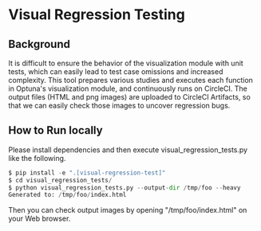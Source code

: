 # Visual Regression Testing

## Background

It is difficult to ensure the behavior of the visualization module with unit tests, which can easily lead to test case omissions and increased complexity.
This tool prepares various studies and executes each function in Optuna's visualization module, and continuously runs on CircleCI.
The output files (HTML and png images) are uploaded to CircleCI Artifacts, so that we can easily check those images to uncover regression bugs.

## How to Run locally

Please install dependencies and then execute visual_regression_tests.py like the following.

```python
$ pip install -e ".[visual-regression-test]"
$ cd visual_regression_tests/
$ python visual_regression_tests.py --output-dir /tmp/foo --heavy
Generated to: /tmp/foo/index.html
```

Then you can check output images by opening "/tmp/foo/index.html" on your Web browser.
